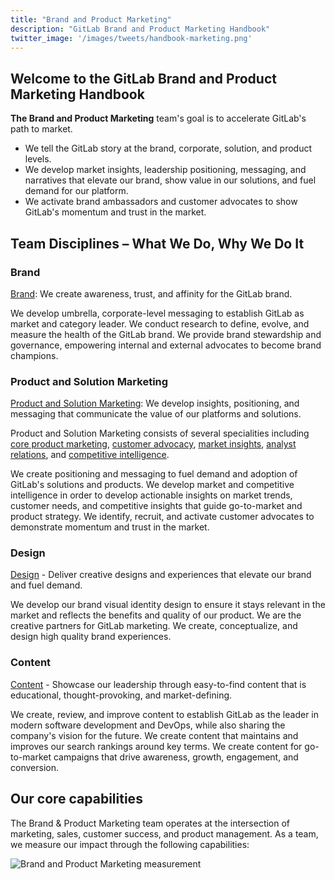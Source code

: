 ```yaml
---
title: "Brand and Product Marketing"
description: "GitLab Brand and Product Marketing Handbook"
twitter_image: '/images/tweets/handbook-marketing.png'
---
```


<link rel="stylesheet" type="text/css" href="/stylesheets/biztech.css" />

## <i class="fas fa-bullhorn fa-fw"></i> Welcome to the GitLab Brand and Product Marketing Handbook

**The Brand and Product Marketing** team's goal is to accelerate GitLab's path to market.

- We tell the GitLab story at the brand, corporate, solution, and product levels.
- We develop market insights, leadership positioning, messaging, and narratives that elevate our brand, show value in our solutions, and fuel demand for our platform.
- We activate brand ambassadors and customer advocates to show GitLab's momentum and trust in the market.

## Team Disciplines – What We Do, Why We Do It

### Brand

[Brand](/handbook/marketing/brand-and-product-marketing/brand/): We create awareness, trust, and affinity for the GitLab brand.

We develop umbrella, corporate-level messaging to establish GitLab as market and category leader. We conduct research to define, evolve, and measure the health of the GitLab brand. We provide brand stewardship and governance, empowering internal and external advocates to become brand champions.

### Product and Solution Marketing

[Product and Solution Marketing](/handbook/marketing/brand-and-product-marketing/product-and-solution-marketing/): We develop insights, positioning, and messaging that communicate the value of our platforms and solutions.

Product and Solution Marketing consists of several specialities including [core product marketing](/handbook/marketing/brand-and-product-marketing/product-and-solution-marketing/core-product-marketing/),  [customer advocacy](/handbook/marketing/brand-and-product-marketing/product-and-solution-marketing/customer-advocacy/), [market insights](/handbook/marketing/brand-and-product-marketing/product-and-solution-marketing/market-insights/), [analyst relations](/handbook/marketing/brand-and-product-marketing/product-and-solution-marketing/analyst-relations/), and [competitive intelligence](/handbook/marketing/brand-and-product-marketing/product-and-solution-marketing/competitive-intelligence/).

We create positioning and messaging to fuel demand and adoption of GitLab's solutions and products. We develop market and competitive intelligence in order to develop actionable insights on market trends, customer needs, and competitive insights that guide go-to-market and product strategy. We identify, recruit, and activate customer advocates to demonstrate momentum and trust in the market.

### Design

[Design](/handbook/marketing/brand-and-product-marketing/design/) - Deliver creative designs and experiences that elevate our brand and fuel demand.

We develop our brand visual identity design to ensure it stays relevant in the market and reflects the benefits and quality of our product. We are the creative partners for GitLab marketing. We create, conceptualize, and design high quality brand experiences.

### Content

[Content](/handbook/marketing/brand-and-product-marketing/content/) - Showcase our leadership through easy-to-find content that is educational, thought-provoking, and market-defining.

We create, review, and improve content to establish GitLab as the leader in modern software development and DevOps, while also sharing the company's vision for the future. We create content that maintains and improves our search rankings around key terms. We create content for go-to-market campaigns that drive awareness, growth, engagement, and conversion.

## Our core capabilities

The Brand & Product Marketing team operates at the intersection of marketing, sales, customer success, and product management. As a team, we measure our impact through the following capabilities:

![Brand and Product Marketing measurement](/images/handbook/marketing/brand-and-product-marketing/brand_and_product_marketing_measurement.png)
